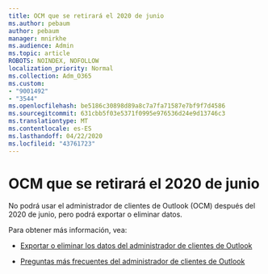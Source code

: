 ```yaml
---
title: OCM que se retirará el 2020 de junio
ms.author: pebaum
author: pebaum
manager: mnirkhe
ms.audience: Admin
ms.topic: article
ROBOTS: NOINDEX, NOFOLLOW
localization_priority: Normal
ms.collection: Adm_O365
ms.custom:
- "9001492"
- "3544"
ms.openlocfilehash: be5186c30898d89a8c7a7fa71587e7bf9f7d4586
ms.sourcegitcommit: 631cbb5f03e5371f0995e976536d24e9d13746c3
ms.translationtype: MT
ms.contentlocale: es-ES
ms.lasthandoff: 04/22/2020
ms.locfileid: "43761723"
---
```

# <a name="ocm-to-be-retired-june-2020"></a>OCM que se retirará el 2020 de junio

No podrá usar el administrador de clientes de Outlook (OCM) después del 2020 de junio, pero podrá exportar o eliminar datos. 

Para obtener más información, vea:

- [Exportar o eliminar los datos del administrador de clientes de Outlook](https://support.office.com/article/1a421cb4-e8de-4b44-bfb8-710b92820439)

- [Preguntas más frecuentes del administrador de clientes de Outlook](https://support.office.com/article/88e127ca-43a1-4c9d-8d52-6ad3a80f9c32) 